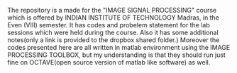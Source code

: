 <p>The repository is a made for the "IMAGE SIGNAL PROCESSING" course which is offered by INDIAN INSTITUTE OF TECHNOLOGY Madras, in the Even (VIII) semester. 
It has codes and probelem statement for the lab sessions which were held during the course. Also it has some additional notes(only a link is provided to the dropbox shared folder.)
Moreover the codes presented here are all written in matlab environment using the IMAGE PROCESSING TOOLBOX, but my understanding is that they should run just fine on OCTAVE(open source version of matlab like software) as well.
</p>
